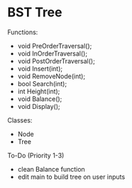 # BST Tree
Functions:
- void PreOrderTraversal();
- void InOrderTraversal();
- void PostOrderTraversal();
- void Insert(int);
- void RemoveNode(int);
- bool Search(int);
- int Height(int);
- void Balance();
- void Display();
  
Classes:
- Node
- Tree

To-Do (Priority 1-3)
- clean Balance function
- edit main to build tree on user inputs
